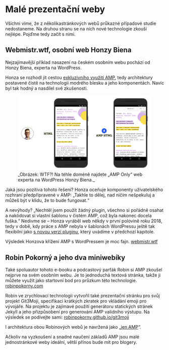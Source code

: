 # Malé prezentační weby

Všichni víme, že z několikastránkových webů průkazné případové studie nedostaneme. Na druhou stranu se na nich nové technologie zkouší nejlépe. Pojďme tedy začít s nimi.

## Webmistr.wtf, osobní web Honzy Biena

Nejzajímavější příklad nasazení na českém osobním webu pochází od Honzy Biena, experta na WordPress.

Honza se rozhodl jít cestou [exkluzivního využití AMP](amp-implementace-jen-amp.md), tedy architektury postavené čistě na technologii modrého blesku a jeho komponentách. Navíc byl tak hodný a nasdílel své zkušenosti.

<figure>
<img src="../dist/images/original/vdamp/obory-bien.png" alt="">
<figcaption markdown="1">
_Obrázek: WTF?! Na téhle doméně najdete „AMP Only“ web experta na WordPress Honzy Biena._
</figcaption>
</figure>

Jaká jsou pozitiva tohoto řešení? Honza oceňuje komponenty uživatelského rozhraní  předpřipravené v AMP: „Takhle to dělej, nad ničím nešpekuluj a můžeš být v klidu, že to bude fungovat.“

A nevýhody? „Nechtěl jsem použít žádný plugin, všechno si pořádně osahat a nakódovat si vlastní šablonu v čistém AMP, což byla nakonec docela fuška.“ Nedivme se – Honza vyráběl web někdy v první polovině roku 2018, tedy v době, kdy práce s AMP nebyla v šablonách WordPressu ještě tak flexibilní jako [s novou verzí pluginu](amp-implementace-pluginy.md), který uvádíme v předchozí kapitole.

Výsledek Honzova křížení AMP s WordPressem je moc fajn. [webmistr.wtf](https://www.webmistr.wtf/)

## Robin Pokorný a jeho dva miniwebíky

Také spoluautor tohoto e-booku a podcastový parťák Robin si AMP zkoušel nejprve na svém osobním webu. Je to jednoduchá textová stránka, takže ji můžete využít jako startovní bod pro průzkum této technologie. [robinpokorny.com](https://robinpokorny.com/)

Robin ve zrychlovací technologii vytvořil také prezentační stránku pro svůj projekt Git3Moji, specifikaci krátkých zkratek pro vkládání emoji pro vývojáře. Na projektu je zajímavé použití generátoru statických stránek Jekyll a jeho přizpůsobení pro generování AMP validního výstupu. Na výsledek se podívejte sami: [robinpokorny.github.io/git3moji](https://robinpokorny.github.io/git3moji/)

I architektura obou Robinových webů je navržená jako „[jen AMP](amp-implementace-jen-amp.md)“.

Ačkoliv na vyzkoušení a snadné naučení základů AMP jsou malé jednostránkové weby ideální, větší přínos bude mít pro blogery.

